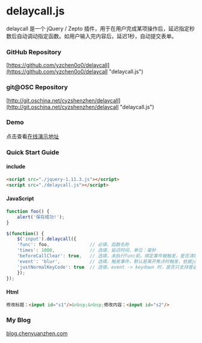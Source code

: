# delaycall.js

delaycall 是一个 jQuery / Zepto 插件，用于在用户完成某项操作后，延迟指定秒数后自动调动指定函数。如用户输入完内容后，延迟1秒，自动提交表单。

### GitHub Repository
[https://github.com/yzchen0o0/delaycall](https://github.com/yzchen0o0/delaycall "delaycall.js")

### git@OSC Repository
[http://git.oschina.net/cyzshenzhen/delaycall](http://git.oschina.net/cyzshenzhen/delaycall "delaycall.js")

### Demo
点击查看[在线演示地址](https://yzchen0o0.github.io/yzchen0o0/ "delaycall Demo")

### Quick Start Guide
#### include
``` html
<script src="./jquery-1.11.3.js"></script>
<script src="./delaycall.js"></script>
```
#### JavaScript
``` javascript
function foo() {
    alert('保存成功!');
}

$(function() {
    $('input').delaycall({
    'func': foo,               // 必填，函数名称
    'times': 1000,             // 选填，延迟时间，单位：毫秒
    'beforeCallClear': true,   // 选填，未执行func前，绑定事件被触发，是否清理之前定义的定时器
    'event': 'blur',           // 选填，触发事件，默认是离开焦点时触发，依据jquery/zepto语法，如 keydown ...
    'justNormalKeyCode': true  // 选填，event -> keydown 时，是否只支持普通按键：英文、数字
    });
});
```
#### Html
``` html
修改标题：<input id="s1"/>&nbsp;&nbsp;修改内容：<input id="s2"/>
```

### My Blog
[blog.chenyuanzhen.com](http://blog.chenyuanzhen.com "倚楼听风雨") 